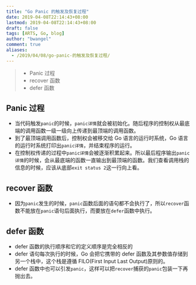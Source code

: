 ```yaml
---
title: "Go Panic 的触发及恢复过程"
date: 2019-04-08T22:14:43+08:00
lastmod: 2019-04-08T22:14:43+08:00
draft: false
tags: [ARTS, Go, blog]
author: "bwangel"
comment: true
aliases:
  - /2019/04/08/go-panic-的触发及恢复过程/
---
```


> + Panic 过程
> + recover 函数
> + defer 函数

<!--more-->

## Panic 过程

+ 当代码触发`panic`的时候，`panic详情`就会被初始化。随后程序的控制权从最底端的调用函数一级一级向上传递到最顶端的调用函数。
+ 到了最顶端调用函数后，控制权会被移交给 Go 语言的运行时系统，Go 语言的运行时系统打印出`panic详情`，并结束程序的运行。
+ 在控制权传递的过程中`panic详情`会被逐渐积累起来。所以最后程序输出`panic详情`的时候，会从最底端的函数一直输出到最顶端的函数。我们查看调用栈的信息的时候，应该从底部`exit status 2`这一行向上看。

## recover 函数

+ 因为`panic`发生的时候，`panic`函数后面的语句都不会执行了，所以`recover`函数不能放在`panic`语句后面执行，而要放在`defer`函数中执行。

## defer 函数

+ defer 函数的执行顺序和它的定义顺序是完全相反的
+ defer 语句每次执行的时候，Go 会把它携带的 defer 函数及其参数值存储到另一个栈中，这个栈是遵循 FILO(First Input Last Output)原则的。
+ defer 函数中也可以引发`panic`，这样可以把`recover`捕获的`panic`包装一下再抛出去。

